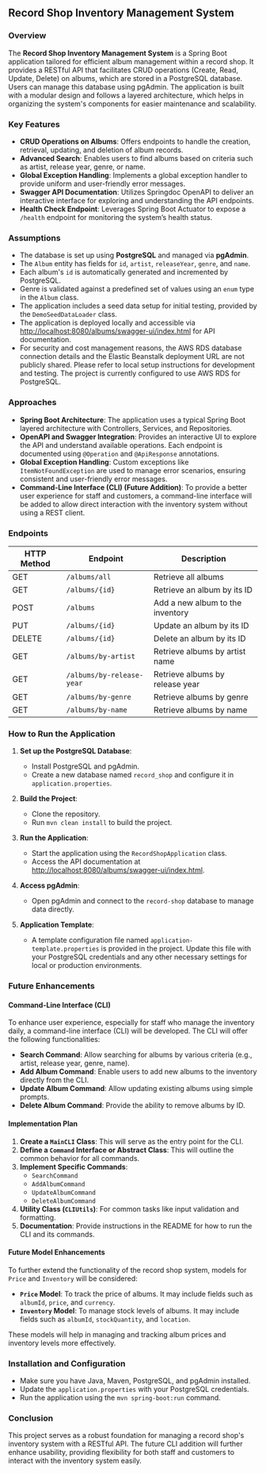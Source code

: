 ## Record Shop Inventory Management System

### Overview

The **Record Shop Inventory Management System** is a Spring Boot application tailored for efficient album management within a record shop. It provides a RESTful API that facilitates CRUD operations (Create, Read, Update, Delete) on albums, which are stored in a PostgreSQL database. Users can manage this database using pgAdmin. The application is built with a modular design and follows a layered architecture, which helps in organizing the system's components for easier maintenance and scalability.

### Key Features

- **CRUD Operations on Albums**: Offers endpoints to handle the creation, retrieval, updating, and deletion of album records.
- **Advanced Search**: Enables users to find albums based on criteria such as artist, release year, genre, or name.
- **Global Exception Handling**: Implements a global exception handler to provide uniform and user-friendly error messages.
- **Swagger API Documentation**: Utilizes Springdoc OpenAPI to deliver an interactive interface for exploring and understanding the API endpoints.
- **Health Check Endpoint**: Leverages Spring Boot Actuator to expose a `/health` endpoint for monitoring the system’s health status.

### Assumptions

- The database is set up using **PostgreSQL** and managed via **pgAdmin**.
- The `Album` entity has fields for `id`, `artist`, `releaseYear`, `genre`, and `name`.
- Each album's `id` is automatically generated and incremented by PostgreSQL.
- Genre is validated against a predefined set of values using an `enum` type in the `Album` class.
- The application includes a seed data setup for initial testing, provided by the `DemoSeedDataLoader` class.
- The application is deployed locally and accessible via [http://localhost:8080/albums/swagger-ui/index.html](http://localhost:8080/albums/swagger-ui/index.html) for API documentation.
- For security and cost management reasons, the AWS RDS database connection details and the Elastic Beanstalk deployment URL are not publicly shared. Please refer to local setup instructions for development and testing. The project is currently configured to use AWS RDS for PostgreSQL.

### Approaches

- **Spring Boot Architecture**: The application uses a typical Spring Boot layered architecture with Controllers, Services, and Repositories.
- **OpenAPI and Swagger Integration**: Provides an interactive UI to explore the API and understand available operations. Each endpoint is documented using `@Operation` and `@ApiResponse` annotations.
- **Global Exception Handling**: Custom exceptions like `ItemNotFoundException` are used to manage error scenarios, ensuring consistent and user-friendly error messages.
- **Command-Line Interface (CLI) (Future Addition)**: To provide a better user experience for staff and customers, a command-line interface will be added to allow direct interaction with the inventory system without using a REST client.

### Endpoints

| HTTP Method | Endpoint                | Description                                  |
|-------------|-------------------------|----------------------------------------------|
| GET         | `/albums/all`           | Retrieve all albums                         |
| GET         | `/albums/{id}`          | Retrieve an album by its ID                  |
| POST        | `/albums`               | Add a new album to the inventory             |
| PUT         | `/albums/{id}`          | Update an album by its ID                    |
| DELETE      | `/albums/{id}`          | Delete an album by its ID                    |
| GET         | `/albums/by-artist`     | Retrieve albums by artist name               |
| GET         | `/albums/by-release-year` | Retrieve albums by release year            |
| GET         | `/albums/by-genre`      | Retrieve albums by genre                     |
| GET         | `/albums/by-name`       | Retrieve albums by name                      |

### How to Run the Application

1. **Set up the PostgreSQL Database**:
   - Install PostgreSQL and pgAdmin.
   - Create a new database named `record_shop` and configure it in `application.properties`.

2. **Build the Project**:
   - Clone the repository.
   - Run `mvn clean install` to build the project.

3. **Run the Application**:
   - Start the application using the `RecordShopApplication` class.
   - Access the API documentation at [http://localhost:8080/albums/swagger-ui/index.html](http://localhost:8080/albums/swagger-ui/index.html).

4. **Access pgAdmin**:
   - Open pgAdmin and connect to the `record-shop` database to manage data directly.

5. **Application Template**:
   - A template configuration file named `application-template.properties` is provided in the project. Update this file with your PostgreSQL credentials and any other necessary settings for local or production environments.

### Future Enhancements

#### Command-Line Interface (CLI)

To enhance user experience, especially for staff who manage the inventory daily, a command-line interface (CLI) will be developed. The CLI will offer the following functionalities:

- **Search Command**: Allow searching for albums by various criteria (e.g., artist, release year, genre, name).
- **Add Album Command**: Enable users to add new albums to the inventory directly from the CLI.
- **Update Album Command**: Allow updating existing albums using simple prompts.
- **Delete Album Command**: Provide the ability to remove albums by ID.

#### Implementation Plan

1. **Create a `MainCLI` Class**: This will serve as the entry point for the CLI.
2. **Define a `Command` Interface or Abstract Class**: This will outline the common behavior for all commands.
3. **Implement Specific Commands**:
   - `SearchCommand`
   - `AddAlbumCommand`
   - `UpdateAlbumCommand`
   - `DeleteAlbumCommand`
4. **Utility Class (`CLIUtils`)**: For common tasks like input validation and formatting.
5. **Documentation**: Provide instructions in the README for how to run the CLI and its commands.

#### Future Model Enhancements

To further extend the functionality of the record shop system, models for `Price` and `Inventory` will be considered:

- **`Price` Model**: To track the price of albums. It may include fields such as `albumId`, `price`, and `currency`.
- **`Inventory` Model**: To manage stock levels of albums. It may include fields such as `albumId`, `stockQuantity`, and `location`.

These models will help in managing and tracking album prices and inventory levels more effectively.

### Installation and Configuration

- Make sure you have Java, Maven, PostgreSQL, and pgAdmin installed.
- Update the `application.properties` with your PostgreSQL credentials.
- Run the application using the `mvn spring-boot:run` command.

### Conclusion

This project serves as a robust foundation for managing a record shop's inventory system with a RESTful API. The future CLI addition will further enhance usability, providing flexibility for both staff and customers to interact with the inventory system easily.
